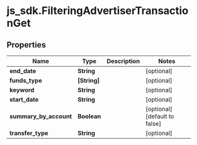 # js_sdk.FilteringAdvertiserTransactionGet

## Properties
Name | Type | Description | Notes
------------ | ------------- | ------------- | -------------
**end_date** | **String** |  | [optional] 
**funds_type** | **[String]** |  | [optional] 
**keyword** | **String** |  | [optional] 
**start_date** | **String** |  | [optional] 
**summary_by_account** | **Boolean** |  | [optional] [default to false]
**transfer_type** | **String** |  | [optional] 
